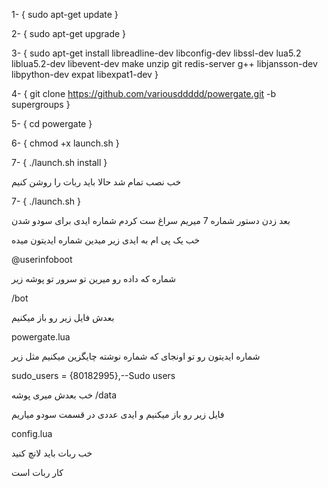 

1- { sudo apt-get update }

2- { sudo apt-get upgrade }

3- { sudo apt-get install libreadline-dev libconfig-dev libssl-dev lua5.2 liblua5.2-dev libevent-dev make unzip git redis-server g++ libjansson-dev libpython-dev expat libexpat1-dev }

 
4-  {  git clone https://github.com/variousddddd/powergate.git -b supergroups  }

5- {  cd powergate }

6- { chmod +x launch.sh }

 7- { ./launch.sh install }

خب نصب تمام شد حالا باید ربات را روشن کنیم

 7- { ./launch.sh }

بعد زدن دستور شماره 7   میریم سراغ ست کردم شماره ایدی  برای سودو شدن

خب یک پی ام به ایدی زیر میدین شماره ایدیتون میده 

@userinfoboot

شماره که داده رو میرین تو سرور تو پوشه  زیر 

/bot

بعدش فایل زیر رو باز میکنیم

powergate.lua

شماره ایدیتون رو تو اونجای  که شماره نوشته چایگزین میکنیم مثل زیر 

sudo_users = {80182995},--Sudo users

خب بعدش میری پوشه 
/data

فایل زیر رو باز میکنیم و ایدی عددی در قسمت سودو میاریم

config.lua

خب ربات باید لانچ کنید 



کار ربات است
